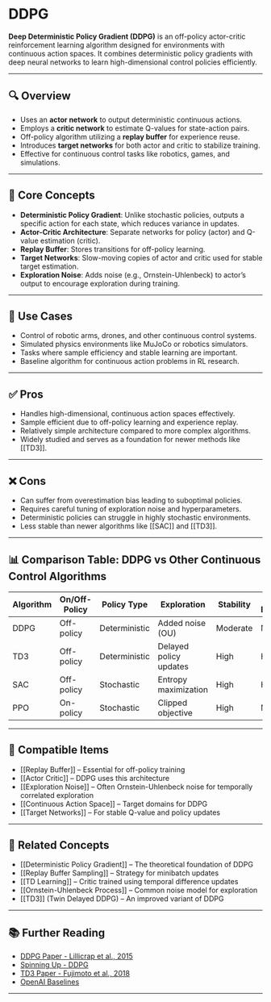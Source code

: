 # DDPG

**Deep Deterministic Policy Gradient (DDPG)** is an off-policy actor-critic reinforcement learning algorithm designed for environments with continuous action spaces. It combines deterministic policy gradients with deep neural networks to learn high-dimensional control policies efficiently.

---

## 🔍 Overview

- Uses an **actor network** to output deterministic continuous actions.  
- Employs a **critic network** to estimate Q-values for state-action pairs.  
- Off-policy algorithm utilizing a **replay buffer** for experience reuse.  
- Introduces **target networks** for both actor and critic to stabilize training.  
- Effective for continuous control tasks like robotics, games, and simulations.

---

## 🧠 Core Concepts

- **Deterministic Policy Gradient**: Unlike stochastic policies, outputs a specific action for each state, which reduces variance in updates.  
- **Actor-Critic Architecture**: Separate networks for policy (actor) and Q-value estimation (critic).  
- **Replay Buffer**: Stores transitions for off-policy learning.  
- **Target Networks**: Slow-moving copies of actor and critic used for stable target estimation.  
- **Exploration Noise**: Adds noise (e.g., Ornstein-Uhlenbeck) to actor’s output to encourage exploration during training.

---

## 🧰 Use Cases

- Control of robotic arms, drones, and other continuous control systems.  
- Simulated physics environments like MuJoCo or robotics simulators.  
- Tasks where sample efficiency and stable learning are important.  
- Baseline algorithm for continuous action problems in RL research.

---

## ✅ Pros

- Handles high-dimensional, continuous action spaces effectively.  
- Sample efficient due to off-policy learning and experience replay.  
- Relatively simple architecture compared to more complex algorithms.  
- Widely studied and serves as a foundation for newer methods like [[TD3]].

---

## ❌ Cons

- Can suffer from overestimation bias leading to suboptimal policies.  
- Requires careful tuning of exploration noise and hyperparameters.  
- Deterministic policies can struggle in highly stochastic environments.  
- Less stable than newer algorithms like [[SAC]] and [[TD3]].

---

## 📊 Comparison Table: DDPG vs Other Continuous Control Algorithms

| Algorithm          | On/Off-Policy | Policy Type         | Exploration          | Stability      | Sample Efficiency |
|--------------------|---------------|---------------------|---------------------|----------------|-------------------|
| DDPG               | Off-policy    | Deterministic       | Added noise (OU)    | Moderate       | Moderate          |
| TD3                | Off-policy    | Deterministic       | Delayed policy updates | High         | High              |
| SAC                | Off-policy    | Stochastic          | Entropy maximization | High           | High              |
| PPO                | On-policy     | Stochastic          | Clipped objective   | High           | Moderate          |

---

## 🔧 Compatible Items

- [[Replay Buffer]] – Essential for off-policy training  
- [[Actor Critic]] – DDPG uses this architecture  
- [[Exploration Noise]] – Often Ornstein-Uhlenbeck noise for temporally correlated exploration  
- [[Continuous Action Space]] – Target domains for DDPG  
- [[Target Networks]] – For stable Q-value and policy updates  

---

## 🔗 Related Concepts

- [[Deterministic Policy Gradient]] – The theoretical foundation of DDPG  
- [[Replay Buffer Sampling]] – Strategy for minibatch updates  
- [[TD Learning]] – Critic trained using temporal difference updates  
- [[Ornstein-Uhlenbeck Process]] – Common noise model for exploration  
- [[TD3]] (Twin Delayed DDPG) – An improved variant of DDPG  

---

## 📚 Further Reading

- [DDPG Paper - Lillicrap et al., 2015](https://arxiv.org/abs/1509.02971)  
- [Spinning Up - DDPG](https://spinningup.openai.com/en/latest/algorithms/ddpg.html)  
- [TD3 Paper - Fujimoto et al., 2018](https://arxiv.org/abs/1802.09477)  
- [OpenAI Baselines](https://github.com/openai/baselines)  

---
